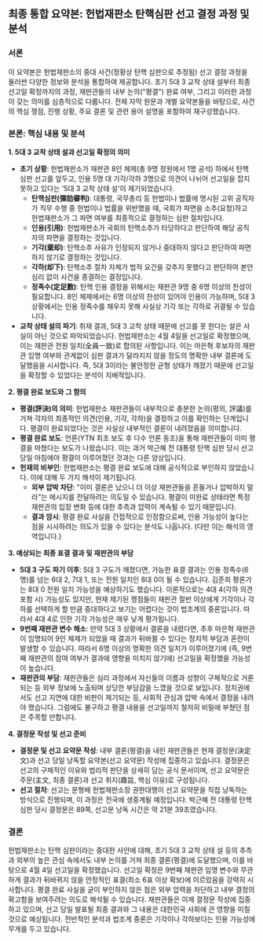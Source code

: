 ## 최종 통합 요약본: 헌법재판소 탄핵심판 선고 결정 과정 및 분석

### 서론

이 요약본은 헌법재판소의 중대 사건(정황상 탄핵 심판으로 추정됨) 선고 결정 과정을 둘러싼 다양한 정보와 분석을 통합하여 제공합니다. 초기 5대 3 교착 상태 설부터 최종 선고일 확정까지의 과정, 재판관들의 내부 논의("평결") 완료 여부, 그리고 이러한 과정이 갖는 의미를 심층적으로 다룹니다. 전체 자막 원문과 개별 요약본들을 바탕으로, 사건의 핵심 쟁점, 진행 상황, 주요 결론 및 관련 용어 설명을 포함하여 재구성했습니다.

### 본론: 핵심 내용 및 분석

**1. 5대 3 교착 상태 설과 선고일 확정의 의미**

*   **초기 상황**: 헌법재판소가 재판관 8인 체제(총 9명 정원에서 1명 공석) 하에서 탄핵 심판 선고를 앞두고, 인용 5명 대 기각/각하 3명으로 의견이 나뉘어 선고일을 잡지 못하고 있다는 '5대 3 교착 상태 설'이 제기되었습니다.
    *   **탄핵심판(彈劾審判)**: 대통령, 국무총리 등 헌법이나 법률에 명시된 고위 공직자가 직무 수행 중 헌법이나 법률을 위반했을 때, 국회가 파면을 소추(요청)하고 헌법재판소가 그 파면 여부를 최종적으로 결정하는 심판 절차입니다.
    *   **인용(引用)**: 헌법재판소가 국회의 탄핵소추가 타당하다고 판단하여 해당 공직자의 파면을 결정하는 것입니다.
    *   **기각(棄却)**: 탄핵소추 사유가 인정되지 않거나 중대하지 않다고 판단하여 파면하지 않기로 결정하는 것입니다.
    *   **각하(却下)**: 탄핵소추 절차 자체가 법적 요건을 갖추지 못했다고 판단하여 본안 심리 없이 사건을 종결하는 결정입니다.
    *   **정족수(定足數)**: 탄핵 인용 결정을 위해서는 재판관 9명 중 6명 이상의 찬성이 필요합니다. 8인 체제에서는 6명 이상의 찬성이 있어야 인용이 가능하며, 5대 3 상황에서는 인용 정족수를 채우지 못해 사실상 기각 또는 각하로 귀결될 수 있습니다.
*   **교착 상태 설의 파기**: 취재 결과, 5대 3 교착 상태 때문에 선고를 못 한다는 설은 사실이 아닌 것으로 파악되었습니다. 헌법재판소는 4월 4일을 선고일로 확정했으며, 이는 재판관 전원 일치(全員一致)로 합의된 사항입니다. 이는 마은혁 후보자의 재판관 임명 여부와 관계없이 심판 결과가 달라지지 않을 정도의 명확한 내부 결론에 도달했음을 시사합니다. 즉, 5대 3이라는 불안정한 균형 상태가 깨졌기 때문에 선고일을 확정할 수 있었다는 분석이 지배적입니다.

**2. 평결 완료 보도와 그 함의**

*   **평결(評決)의 의미**: 헌법재판소 재판관들이 내부적으로 충분한 논의(평의, 評議)를 거쳐 각자의 최종적인 의견(인용, 기각, 각하)을 결정하고 이를 확인하는 단계입니다. 평결이 완료되었다는 것은 사실상 내부적인 결론이 내려졌음을 의미합니다.
*   **평결 완료 보도**: 언론(YTN 최초 보도 후 다수 언론 동조)을 통해 재판관들이 이미 평결을 마쳤다는 보도가 나왔습니다. 이는 과거 박근혜 전 대통령 탄핵 심판 당시 선고 당일 아침에야 평결이 이루어졌던 것과는 다른 양상입니다.
*   **헌재의 비부인**: 헌법재판소는 평결 완료 보도에 대해 공식적으로 부인하지 않았습니다. 이에 대해 두 가지 해석이 제기됩니다.
    *   **외부 압박 차단**: "이미 결론은 났으니 더 이상 재판관들을 흔들거나 압박하지 말라"는 메시지를 전달하려는 의도일 수 있습니다. 평결이 미완료 상태라면 특정 재판관의 입장 변화 등에 대한 추측과 압력이 계속될 수 있기 때문입니다.
    *   **결과 암시**: 평결 완료 사실을 간접적으로 인정함으로써, 인용 가능성이 높다는 점을 시사하려는 의도가 있을 수 있다는 분석도 나옵니다. (다만 이는 해석의 영역입니다.)

**3. 예상되는 최종 표결 결과 및 재판관의 부담**

*   **5대 3 구도 파기 이후**: 5대 3 구도가 깨졌다면, 가능한 표결 결과는 인용 정족수(6명)를 넘는 6대 2, 7대 1, 또는 전원 일치인 8대 0이 될 수 있습니다. 김준희 평론가는 8대 0 전원 일치 가능성을 예상하기도 했습니다. 이론적으로는 4대 4(각하 의견 포함 시) 가능성도 있지만, 현재 제기된 쟁점들이 재판관 절반 이상에게 기각이나 각하를 선택하게 할 만큼 중대하다고 보기는 어렵다는 것이 법조계의 중론입니다. 따라서 4대 4로 인한 기각 가능성은 매우 낮게 평가됩니다.
*   **9번째 재판관 변수 해소**: 만약 5대 3 상황에서 결론을 내렸다면, 추후 마은혁 재판관이 임명되어 9인 체제가 되었을 때 결과가 뒤바뀔 수 있다는 정치적 부담과 혼란이 발생할 수 있습니다. 따라서 6명 이상의 명확한 의견 일치가 이루어졌기에 (즉, 9번째 재판관의 참여 여부가 결과에 영향을 미치지 않기에) 선고일을 확정했을 가능성이 높습니다.
*   **재판관의 부담**: 재판관들은 심리 과정에서 자신들의 이름과 성향이 구체적으로 거론되는 등 외부 정보에 노출되며 상당한 부담감을 느꼈을 것으로 보입니다. 정치권에서도 선고 지연에 대한 비판이 제기되는 등, 사회적 관심과 압박 속에서 결정을 내려야 했습니다. 그럼에도 불구하고 평결 내용을 선고일까지 철저히 비밀에 부쳤던 점은 주목할 만합니다.

**4. 결정문 작성 및 선고 준비**

*   **결정문 및 선고 요약문 작성**: 내부 결론(평결)을 내린 재판관들은 현재 결정문(決定文)과 선고 당일 낭독할 요약본(선고 요약문) 작성에 집중하고 있습니다. 결정문은 선고의 구체적인 이유와 법리적 판단을 상세히 담는 공식 문서이며, 선고 요약문은 주문(主文, 최종 결론)과 선고 취지(趣旨, 핵심 이유)로 구성됩니다.
*   **선고 절차**: 선고는 문형배 헌법재판소장 권한대행이 선고 요약문을 직접 낭독하는 방식으로 진행되며, 이 과정은 전국에 생중계될 예정입니다. 박근혜 전 대통령 탄핵 심판 당시 결정문은 89쪽, 선고문 낭독 시간은 약 21분 39초였습니다.

### 결론

헌법재판소는 탄핵 심판이라는 중대한 사안에 대해, 초기 5대 3 교착 상태 설 등의 추측과 외부의 높은 관심 속에서도 내부 논의를 거쳐 최종 결론(평결)에 도달했으며, 이를 바탕으로 4월 4일 선고일을 확정했습니다. 선고일 확정은 9번째 재판관 임명 변수와 무관하게 결과가 뒤바뀌지 않을 안정적인 표결(최소 6표 이상 확보)에 이르렀음을 강력히 시사합니다. 평결 완료 사실을 굳이 부인하지 않은 점은 외부 압력을 차단하고 내부 결정의 확고함을 보여주려는 의도로 해석될 수 있습니다. 재판관들은 이제 결정문 작성에 집중하고 있으며, 선고 당일 발표될 최종 결과와 그 내용은 대한민국 사회에 큰 영향을 미칠 것으로 예상됩니다. 전반적인 분석과 법조계 중론은 기각이나 각하보다는 인용 가능성에 무게를 두고 있습니다.